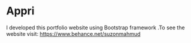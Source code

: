 # Appri
I developed this portfolio website using Bootstrap framework .To see the website visit: https://www.behance.net/suzonmahmud
